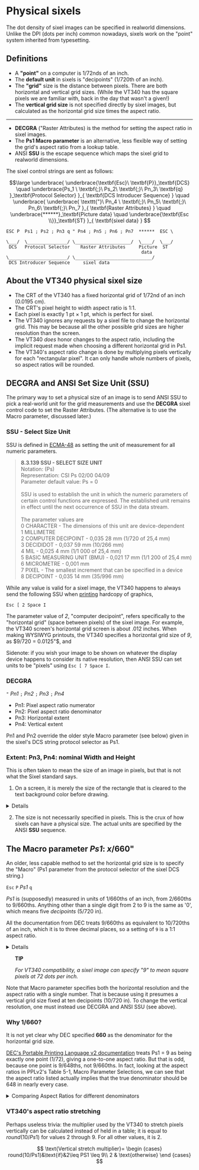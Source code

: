 # Physical sixels 

The dot density of sixel images can be specified in realworld
dimensions. Unlike the DPI (dots per inch) common nowadays, sixels
work on the "point" system inherited from typesetting.

## Definitions

* A **"point"** on a computer is 1/72nds of an inch. 
* The **default unit** in sixels is "decipoints" (1/720th of an inch).
* The **"grid"** size is the distance between pixels. There are both
  horizontal and vertical grid sizes. (While the VT340 has the square
  pixels we are familiar with, back in the day that wasn't a given!)
* The **vertical grid size** is not specified directly by sixel
  images, but calculated as the horizontal grid size times the aspect
  ratio.
* **
* **DECGRA** ("Raster Attributes) is the method for setting the aspect
  ratio in sixel images. 
* The **Ps1 Macro parameter** is an alternative, less flexible way of
  setting the grid's aspect ratio from a lookup table.
* ANSI **SSU** is the escape sequence which maps the sixel grid to
  realworld dimensions.

The sixel control strings are sent as follows:

``` math
\large
\underbrace{
 \underbrace{\textbf{Esc}\ \textbf{P}}_\textbf{DCS} \quad
 \underbrace{Ps_1 \ \textbf{;}\ Ps_2\ \textbf{;}\ Pn_3\ \textbf{q}
   }_\textbf{Protocol Selector}
}_{
  \textbf{DCS Introducer Sequence}
} \quad
\underbrace{
  \underbrace{
      \texttt{"}\ Pn_4 \ \textbf{;}\ Pn_5\ \textbf{;}\ Pn_6\ \textbf{;}\ Pn_7
    }_{
      \textbf{Raster Attributes} 
	}
  \quad
  \underbrace{******}_\textbf{Picture data} \quad
	  \underbrace{\textbf{Esc \\}}_\textbf{ST}
  }_{
   \textbf{sixel data}
}

```

    ESC P  Ps1 ; Ps2 ; Pn3 q " Pn4 ; Pn5 ; Pn6 ; Pn7  ******  ESC \

    \___/  \_______________/ \_____________________/  \____/  \___/
     DCS   Protocol Selector    Raster Attributes     Picture  ST
                                                       data
    \______________________/ \_____________________________/ 
     DCS Introducer Sequence     sixel data




## About the VT340 physical sixel size

* The CRT of the VT340 has a fixed horizontal grid of 1/72nd of an
  inch (0.0195 cm). 
* The CRT's pixel height to width aspect ratio is 1:1.
* Each pixel is exactly 1 pt × 1 pt, which is perfect for sixel.
* The VT340 ignores any requests by a sixel file to change the
  horizontal grid. This may be because all the other possible grid
  sizes are higher resolution than the screen.
* The VT340 _does_ honor changes to the aspect ratio, including the
  implicit request made when choosing a different horizontal grid in
  Ps1.
* The VT340's aspect ratio change is done by multiplying pixels
  vertically for each "rectangular pixel". It can only handle whole
  numbers of pixels, so aspect ratios will be rounded.

## DECGRA and ANSI Set Size Unit (SSU)

The primary way to set a physical size of an image is to send ANSI SSU
to pick a real-world unit for the grid measurements and use the
**DECGRA** sixel control code to set the Raster Attributes. (The
alternative is to use the Macro parameter, discussed later.)

### SSU - Select Size Unit

SSU is defined in
[ECMA-48](https://www.ecma-international.org/publications-and-standards/standards/ecma-48/)
as setting the unit of measurement for all numeric parameters. 

> **8.3.139 SSU - SELECT SIZE UNIT** <br/>
> Notation: (Ps) <br/>
> Representation: CSI Ps 02/00 04/09 <br/>
> Parameter default value: Ps = 0 <br/>
> <br/>
> SSU is used to establish the unit in which the numeric parameters of
> certain control functions are expressed. The established unit
> remains in effect until the next occurrence of SSU in the data
> stream.<br/>
> <br/>
> The parameter values are <br/>
> 0 CHARACTER  - The dimensions of this unit are device-dependent <br/>
> 1 MILLIMETRE     <br/>
> 2 COMPUTER DECIPOINT - 0,035 28 mm (1/720 of 25,4 mm)   <br/>
> 3 DECIDIDOT - 0,037 59 mm (10/266 mm)   <br/>
> 4 MIL - 0,025 4 mm (1/1 000 of 25,4 mm)   <br/>
> 5 BASIC MEASURING UNIT (BMU) - 0,021 17 mm (1/1 200 of 25,4 mm)   <br/>
> 6 MICROMETRE - 0,001 mm   <br/>
> 7 PIXEL - The smallest increment that can be specified in a device   <br/>
> 8 DECIPOINT - 0,035 14 mm (35/996 mm)  

While any value is valid for a sixel image, the VT340 happens to
always send the following SSU when [printing](mediacopy/README.md)
hardcopy of graphics,

```
Esc [ 2 Space I
```

The parameter value of _2_, "computer decipoint", refers specifically
to the "horizontal grid" (space between pixels) of the sixel image.
For example, the VT340 screen's horizontal grid screen is about .012
inches. When making WYSIWYG printouts, the VT340 specifies a
horizontal grid size of _9_, as $9/720 = 0.0125"$, and 

Sidenote: if you wish your image to be shown on whatever the display
device happens to consider its native resolution, then ANSI SSU can
set units to be "pixels" using `Esc [ 7 Space I`. 

### DECGRA

`"` _Pn1_ `;`  _Pn2_ `;`  _Pn3_ `;`  _Pn4_ 

* Pn1: Pixel aspect ratio numerator
* Pn2: Pixel aspect ratio denominator
* Pn3: Horizontal extent
* Pn4: Vertical extent

Pn1 and Pn2 override the older style Macro parameter (see below) given
in the sixel's DCS string protocol selector as Ps1.

<!-- XXX give a clear example -->


### Extent: Pn3, Pn4: nominal Width and Height

This is often taken to mean the size of an image in pixels, but that
is not what the Sixel standard says.

1. On a screen, it is merely the size of the rectangle that is cleared
to the text background color before drawing. 
  
  <details> 
  
  One might wonder, what is the point is of an "extent", if not to
  specify the image boundary size. It may be helpful to consider what
  would happen if it was _not_ specified. On the VT340, any opaque
  sixel image, upon receive the first sixel bit pattern, clears the
  screen from the cursor location all the way to the bottom right
  corner. This can be a bit slow when sending a lot of tiny images.
  (For example, a [soft-font previewer](../charset/softfonts/drcspreview.sh).

</details>

2. The size is not necessarily specified in pixels. This is the crux
   of how sixels can have a physical size. The actual units are
   specified by the ANSI **SSU** sequence.

## The Macro parameter _Ps1_: _x_/660"

An older, less capable method to set the horizontal grid size is to
specify the "Macro" (Ps1 parameter from the protocol selector of the
sixel DCS string.)

`Esc` `P` _Ps1_ `q`

_Ps1_ is (supposedly) measured in units of 1/660ths of an inch, from
2/660ths to 9/660ths. Anything other than a single digit from 2 to 9
is the same as '0', which means five _decipoints_ (5/720 in).

All the documentation from DEC treats 9/660ths as equivalent to
10/720ths of an inch, which it is to three decimal places, so a
setting of `9` is a 1:1 aspect ratio. 

  <details>

  | Ps1 | V. Grid | H. Grid | Aspect Ratio | VT340 V. pixels |
  |-----|---------|---------|:------------:|-----------------|
  | 0   | 10/720  | 5/720   | 2:1          | 2               |
  | 1   | "       | "       | "            | "               |
  | 2   | "       | 2/648   | 4.5:1        | 5               |
  | 3   | "       | 3/648   | 3:1          | 3               |
  | 4   | "       | 4/720   | 2.5:1        | 3               |
  | 5   | "       | 5/660   | 1.83:1       | 2               |
  | 6   | "       | 6/648   | 1.5:1        | 2               |
  | 7   | "       | 7/648   | 1.3:1        | 1               |
  | 8   | "       | 8/648   | 1.12:1       | 1               |
  | 9   | 10/720  | 9/648   | 1:1          | 1               |

  Note: Horizontal grid size in this table is an educated guess by
  Hackerb9 given self-contradicting documentation. 

  </details>

<ul>

**TIP**

_For VT340 compatibility, a sixel image can specify "9" to mean square
pixels at 72 dots per inch._

</ul>

Note that Macro parameter specifies both the horizontal resolution and
the aspect ratio with a single number. That is because using it
presumes a vertical grid size fixed at ten decipoints (10/720 in). To
change the vertical resolution, one must instead use DECGRA and ANSI
SSU (see above).

### Why 1/660? 

It is not yet clear why DEC specified **660** as the denominator for
the horizontal grid size.

[DEC's Portable Printing Language v2 documentation][pplv2]
treats Ps1 = 9 as being exactly one point (1/72), giving a one-to-one
aspect ratio. But that is odd, because one point is 9/648ths, not
9/660ths. In fact, looking at the aspect ratios in PPLv2's Table 5-1,
Macro Parameter Selections, we can see that the aspect ratio listed 
actually implies that the true denominator should be 648 in nearly
every case.

[pplv2]: https://hackerb9.github.io/vt340test/docs/EK-PPLV2-PM.B01_Level_2_Sixel_Programming_Reference.pdf "Level 2 Sixel Programming Manual (1994)"

<details><summary>Comparing Aspect Ratios for different denominators</summary>

Since the vertical grid size is fixed at 100 centipoints, we can
calculate the numerator of the aspect ratio as $\frac{(1 / 72)}{(Ps1 /
Hgrid)}$. 

| _Ps1_ | From table 5-1 | For Ps1/648 | For Ps1/660 |
|-------|----------------|-------------|-------------|
| 2     | 450:100        | **450:100** | 458:100     |
| 3     | 300:100        | **300:100** | 306:100     |
| 4     | 250:100        | 225:100     | 229:100     |
| 5     | 183:100        | 180:100     | **183:100** |
| 6     | 150:100        | **150:100** | 153:100     |
| 7     | 130:100        | **129:100** | **131:100** |
| 8     | 112:100        | **113:100** | 115:100     |
| 9     | 100:100        | **100:100** | 102:100     |

Most of the ratios match a denominator of 648. The aspect ratio of
183:100 given for 5, the default _Ps1_, is interesting because it is
the only one that is correct for 660, the denominator given in the
documentation. ($(1/72) / (5/660) = 183.333$). It also suggests that
all the digits in table 5-1 are significant.

The aspect ratio for 4 (250:100), on the other hand, is not correct
for either 660 or 648. It could be 4/720 or possibly a typo for
225:100 ($(1/72) / (4/648) = 225$). However the VT340 rounds it up
to 300:100.

</details>

### VT340's aspect ratio stretching

Perhaps useless trivia: the multiplier used by the VT340 to stretch
pixels vertically can be calculated instead of held in a table; it is
equal to $round(10 / Ps1)$ for values 2 through 9. For all other
values, it is $2$.

$$
\text{Vertical stretch multiplier}= \begin {cases} 
round(10/Ps1)&\text{if}&2\leq PS1 \leq 9\\
2 & \text{otherwise} \end {cases}
$$
